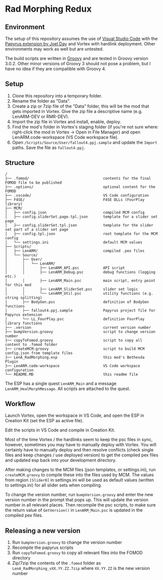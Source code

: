 # Rad Morphing Redux




## Environment

The setup of this repository assumes the use of 
[Visual Studio Code](https://code.visualstudio.com/) with the 
[Papyrus extension by Joel Day](https://marketplace.visualstudio.com/items?itemName=joelday.papyrus-lang-vscode) 
and Vortex with hardlink deployment. Other environments may work as well but are untested.

The build scripts are written in [Groovy](https://groovy-lang.org/) and are tested in Groovy 
version 3.0.2. Other minor versions of Groovy 3 should not pose a problem, but I have no idea 
if they are compatible with Groovy 4.


## Setup

1. Clone this repository into a temporary folder.
1. Rename the folder as "Data".
1. Create a zip or 7zip file of the "Data" folder, this will be the mod that gets imported in 
Vortex. Give the zip file a descriptive name (e.g. LenARM-DEV or RMR-DEV).
1. Import the zip file in Vortex and install, enable, deploy.
1. Find the mod's folder in Vortex's staging folder (if you're not sure where: right-click the 
mod in Vortex -> Open in File Manager) and open LenARM.code-workspace (VS Code workspace file).
1. Open `/Scripts/Source/User/fallout4.ppj.sample` and update the `Import` paths. Save the file 
as `fallout4.ppj`.


## Structure

```
/
├── .fomod/                                  contents for the final FOMOD file to be published
├── .options/                                optional content for the FOMOD
├── .vscode/                                 VS Code configuration
├── F4SE/                                    F4SE DLLs (FourPlay library)
├── MCM/                                     
│   ├── config.json                          compiled MCM config
│   ├── config.sliderSet.page.tpl.json       template for a slider set page
│   ├── config.sliderSet.tpl.json            template for the slider set part of a slider set page
│   ├── config.tpl.json                      root template for the MCM config
│   └── settings.ini                         default MCM values
├── Scripts/                                 
│   ├── LenARM/                              compiled .pex files
│   └── Source/                              
│       ├── User/                            
│       │   └── LenARM/                      
│       │       ├── LenARM_API.psc           API script
│       │       ├── LenARM_Debug.psc         debug functions (logging etc.)
│       │       ├── LenARM_Main.psc          main script, entry point for this mod
│       │       ├── LenARM_SliderSet.psc     slider set logic
│       │       └── LenARM_Util.psc          utility functions (e.g. string splitting)
│       ├── BodyGen.psc                      definition of BodyGen functions
│       ├── fallout4.ppj.sample              Papyrus project file for Papyrus extension
│       └── LL_FourPlay.psc                  definition FourPlay library functions
├── .version                                 current version number
├── bumpVersion.groovy                       script to change version number
├── copyToFomod.groovy                       script to copy all content to .fomod folder
├── createMCM.groovy                         script to build MCM config.json from template files
├── LenA_RadMorphing.esp                     this mod's Bethesda Plugin
├── LenARM.code-workspace                    VS Code workspace configuration
└── README.MD                                this readme file
```

The ESP has a single quest `LenARM_Main` and a message `LenARM_HealMorphMessage`. All scripts 
are attached to the quest.


## Workflow

Launch Vortex, open the workspace in VS Code, and open the ESP in Creation Kit (set the ESP as 
active file).

Edit the scripts in VS Code and compile in Creation Kit.

Most of the time Vortex / the hardlinks seem to keep the psc files in sync, however, sometimes 
you may have to manually deploy with Vortex. You will certainly have to manually deploy and 
then resolve conflicts (check single files and keep changes / use deployed version) to get the 
compiled pex files and updated esp back into your development directory.

After making changes to the MCM files (json templates, or settings.ini), run `createMCM.groovy`
to compile these into the files used by MCM. The values from region `[Slider0]` in settings.ini 
will be used as default values (written to settings.ini) for all slider sets when compiling.

To change the version number, run `bumpVersion.groovy` and enter the new version number in 
the prompt that pops up. This will update the version number in all relevant places. Then 
recompile the psc scripts, to make sure the return value of `GetVersion()` in `LenARM_Main.psc`
is updated in the compiled pex files.


## Releasing a new version

1. Run `bumpVersion.groovy` to change the version number
1. Recompile the papyrus scripts
1. Run `copyToFomod.groovy` to copy all relevant files into the FOMOD directory
1. Zip/7zip the contents of the `.fomod` folder as `LenA_RadMorphing_vXX.YY.ZZ.7zip` where 
`XX.YY.ZZ` is the new version number
